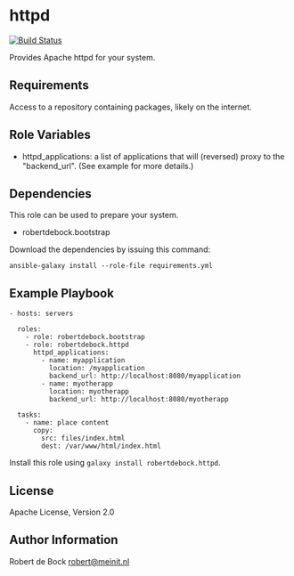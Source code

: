 httpd
=========

[![Build Status](https://travis-ci.org/robertdebock/ansible-role-httpd.svg?branch=master)](https://travis-ci.org/robertdebock/ansible-role-httpd)

Provides Apache httpd for your system.

Requirements
------------

Access to a repository containing packages, likely on the internet.

Role Variables
--------------

- httpd_applications: a list of applications that will (reversed) proxy to the "backend_url". (See example for more details.)

Dependencies
------------

This role can be used to prepare your system.

- robertdebock.bootstrap

Download the dependencies by issuing this command:
```
ansible-galaxy install --role-file requirements.yml
```

Example Playbook
----------------

```
- hosts: servers

  roles:
    - role: robertdebock.bootstrap
    - role: robertdebock.httpd
      httpd_applications:
        - name: myapplication
          location: /myapplication
          backend_url: http://localhost:8080/myapplication
        - name: myotherapp
          location: myotherapp
          backend_url: http://localhost:8080/myotherapp

  tasks:
    - name: place content
      copy:
        src: files/index.html
        dest: /var/www/html/index.html
```

Install this role using `galaxy install robertdebock.httpd`.

License
-------

Apache License, Version 2.0

Author Information
------------------

Robert de Bock <robert@meinit.nl>
